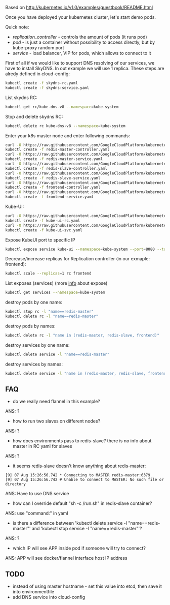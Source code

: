 Based on http://kubernetes.io/v1.0/examples/guestbook/README.html

Once you have deployed your kubernetes cluster, let's start demo pods.

Quick note:

* *replication_controller* - controls the amount of pods (it runs pod)
* *pod* - is just a container without possibility to access directly, but by kube-proxy random port
* *service* - load balancer, VIP for pods, which allows to connect to it

First of all if we would like to support DNS resolving of our services, we have to install SkyDNS. In out example we will use 1 replica. These steps are alredy defined in cloud-config:

```sh
kubectl create -f skydns-rc.yaml
kubectl create -f skydns-service.yaml
```

List skydns RC:

```sh
kubectl get rc/kube-dns-v8 --namespace=kube-system
```

Stop and delete skydns RC:

```sh
kubectl delete rc kube-dns-v8 --namespace=kube-system
```

Enter your k8s master node and enter following commands:

```sh
curl -O https://raw.githubusercontent.com/GoogleCloudPlatform/kubernetes/v1.0.1/examples/guestbook/redis-master-controller.yaml
kubectl create -f redis-master-controller.yaml
curl -O https://raw.githubusercontent.com/GoogleCloudPlatform/kubernetes/v1.0.1/examples/guestbook/redis-master-service.yaml
kubectl create -f redis-master-service.yaml
curl -O https://raw.githubusercontent.com/GoogleCloudPlatform/kubernetes/v1.0.1/examples/guestbook/redis-slave-controller.yaml
kubectl create -f redis-slave-controller.yaml
curl -O https://raw.githubusercontent.com/GoogleCloudPlatform/kubernetes/v1.0.1/examples/guestbook/redis-slave-service.yaml
kubectl create -f redis-slave-service.yaml
curl -O https://raw.githubusercontent.com/GoogleCloudPlatform/kubernetes/v1.0.1/examples/guestbook/frontend-controller.yaml
kubectl create -f frontend-controller.yaml
curl -O https://raw.githubusercontent.com/GoogleCloudPlatform/kubernetes/v1.0.1/examples/guestbook/frontend-service.yaml
kubectl create -f frontend-service.yaml
```

Kube-UI:

```sh
curl -O https://raw.githubusercontent.com/GoogleCloudPlatform/kubernetes/v1.0.1/cluster/addons/kube-ui/kube-ui-rc.yaml
kubectl create -f kube-ui-rc.yaml
curl -O https://raw.githubusercontent.com/GoogleCloudPlatform/kubernetes/v1.0.1/cluster/addons/kube-ui/kube-ui-svc.yaml
kubectl create -f kube-ui-svc.yaml
```

Expose KubeUI port to specific IP

```sh
kubectl expose service kube-ui --namespace=kube-system --port=8080 --target-port=8080 --public-ip="192.168.122.216" --name=kube-ui-web
```

Decrease/increase replicas for Replication controller (in our exmaple: frontend):

```sh
kubectl scale --replicas=1 rc frontend
```

List exposes (services) (more [info](https://cloud.google.com/container-engine/docs/kubectl/expose) about expose)

```sh
kubectl get services --namespace=kube-system
```

destroy pods by one name:

```sh
kubectl stop rc -l "name==redis-master"
kubectl delete rc -l "name==redis-master"
```

destroy pods by names:

```sh
kubectl delete rc -l "name in (redis-master, redis-slave, frontend)"
```

destroy services by one name:

```sh
kubectl delete service -l "name==redis-master"
```

destroy services by names:

```sh
kubectl delete service -l "name in (redis-master, redis-slave, frontend)"
```

## FAQ

* do we really need flannel in this example?

ANS: ?

* how to run two slaves on different nodes?

ANS: ?

* how does environments pass to redis-slave? there is no info about master in RC yaml for slaves

ANS: ?

* it seems redis-slave doesn't know anything about redis-master:

```
[9] 07 Aug 15:26:56.742 * Connecting to MASTER redis-master:6379
[9] 07 Aug 15:26:56.742 # Unable to connect to MASTER: No such file or directory
```

ANS: Have to use DNS service

* how can I override default "sh -c /run.sh" in redis-slave container?

ANS: use "command:" in yaml

* is there a difference between 'kubectl delete service -l "name==redis-master"' and 'kubectl stop service -l "name==redis-master"'?

ANS: ?

* which IP will see APP inside pod if someone will try to connect?

ANS: APP will see docker/flannel interface host IP address

## TODO

* instead of using master hostname - set this value into etcd, then save it into environmentfile
* add DNS service into cloud-config
